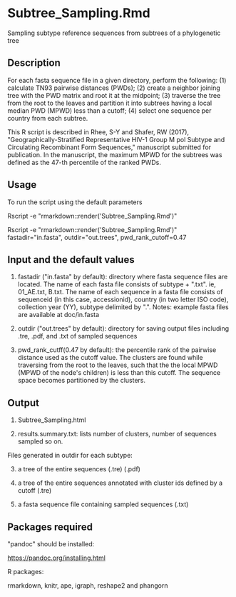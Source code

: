 # Subtree_Sampling.Rmd

Sampling subtype reference sequences from subtrees of a phylogenetic tree


## Description

For each fasta sequence file in a given directory, perform the following: 
(1) calculate TN93 pairwise distances (PWDs);  (2) create a neighbor joining tree with the PWD matrix and root it at the midpoint; (3) traverse the tree from the root to the leaves and partition it into subtrees having a local median PWD (MPWD) less than a cutoff; (4) select one sequence per country from each subtree. 


This R script is described in Rhee, S-Y and Shafer, RW (2017), "Geographically-Stratified Representative HIV-1 Group M pol Subtype and Circulating Recombinant Form Sequences," manuscript submitted for publication. In the manuscript, the maximum MPWD for the subtrees was defined as the 47-th percentile of the ranked PWDs.




## Usage

To run the script using the default parameters

Rscript -e "rmarkdown::render('Subtree_Sampling.Rmd')"  

Rscript -e "rmarkdown::render('Subtree_Sampling.Rmd')" fastadir="in.fasta", outdir="out.trees", pwd_rank_cutoff=0.47



## Input and the default values

1. fastadir ("in.fasta" by default): directory where fasta sequence files are located. The name of each fasta file consists of subtype + ".txt". ie, 01_AE.txt, B.txt. The name of each sequence in a fasta file consists of sequenceid (in this case, accessionid), country (in two letter ISO code), collection year (YY), subtype delimited by ".". 
Notes: example fasta files are available at doc/in.fasta

2. outdir ("out.trees" by default): directory for saving output files including .tre, .pdf, and .txt of sampled sequences

3. pwd_rank_cutff(0.47 by default): the percentile rank of the pairwise distance used as the cutoff value. The clusters are found while traversing from the root to the leaves, such that the the local MPWD (MPWD of the node's children) is less than this cutoff. The sequence space becomes partitioned by the clusters.



## Output

1. Subtree_Sampling.html

2. results.summary.txt: lists number of clusters, number of sequences sampled so on.

Files generated in outdir for each subtype:

3. a tree of the entire sequences (.tre) (.pdf)

4. a tree of the entire sequences annotated with cluster ids defined by a cutoff (.tre)

5. a fasta sequence file containing sampled sequences (.txt)



## Packages required

"pandoc" should be installed:

https://pandoc.org/installing.html

R packages:

rmarkdown, knitr, ape, igraph, reshape2 and phangorn
